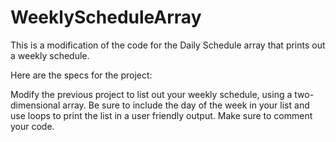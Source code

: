 # WeeklyScheduleArray
This is a modification of the code for the Daily Schedule array that prints out a weekly schedule.

Here are the specs for the project:

Modify the previous project to list out your weekly schedule, using a two-dimensional array. 
Be sure to include the day of the week in your list and use loops to print the list in a user friendly output. 
Make sure to comment your code.   


